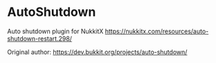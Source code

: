 # AutoShutdown
 Auto shutdown plugin for NukkitX https://nukkitx.com/resources/auto-shutdown-restart.298/
 
 Original author: https://dev.bukkit.org/projects/auto-shutdown/
